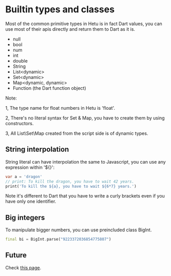 # Builtin types and classes

Most of the common primitive types in Hetu is in fact Dart values, you can use most of their apis directly and return them to Dart as it is.

- null
- bool
- num
- int
- double
- String
- List\<dynamic\>
- Set\<dynamic\>
- Map\<dynamic, dynamic\>
- Function (the Dart function object)

Note:

1, The type name for float numbers in Hetu is 'float'.

2, There's no literal syntax for Set & Map, you have to create them by using constructors.

3, All List\Set\Map created from the script side is of dynamic types.

## String interpolation

String literal can have interpolation the same to Javascript, you can use any expression within '${}':

```dart
var a = 'dragon'
// print: To kill the dragon, you have to wait 42 years.
print('To kill the ${a}, you have to wait ${6*7} years.')
```

Note it's different to Dart that you have to write a curly brackets even if you have only one identifier.

## Big integers

To manipulate bigger numbers, you can use preincluded class BigInt.

```dart
final bi = BigInt.parse("9223372036854775807")
```

## Future

Check [this page](../future/readme.md).
